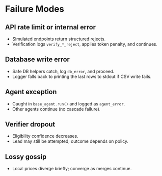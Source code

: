 # Failure Modes

## API rate limit or internal error
- Simulated endpoints return structured rejects.
- Verification logs `verify_*_reject`, applies token penalty, and continues.

## Database write error
- Safe DB helpers catch, log `db_error`, and proceed.
- Logger falls back to printing the last rows to stdout if CSV write fails.

## Agent exception
- Caught in `base_agent.run()` and logged as `agent_error`.
- Other agents continue (no cascade failure).

## Verifier dropout
- Eligibility confidence decreases.
- Lead may still be attempted; outcome depends on policy.

## Lossy gossip
- Local prices diverge briefly; converge as merges continue.
